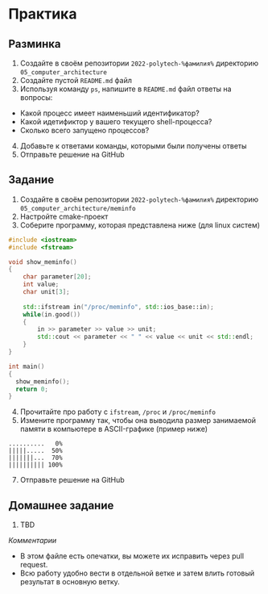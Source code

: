# Практика

## Разминка

1. Создайте в своём репозитории `2022-polytech-%фамилия%` директорию `05_computer_architecture`
2. Cоздайте пустой `README.md` файл
3. Используя команду `ps`, напишите в `README.md` файл ответы на вопросы:
  - Какой процесс имеет наименьший идентификатор?
  - Какой идетификтор у вашего текущего shell-процесса?
  - Сколько всего запущено процессов?

4. Добавьте к ответами команды, которыми были получены ответы
5. Отправьте решение на GitHub

## Задание
1. Создайте в своём репозитории `2022-polytech-%фамилия%` директорию `05_computer_architecture/meminfo`
2. Настройте cmake-проект
3. Соберите программу, которая представлена ниже (для linux систем)
```cpp
#include <iostream>
#include <fstream>

void show_meminfo()
{
    char parameter[20];
    int value;
    char unit[3];
    
    std::ifstream in("/proc/meminfo", std::ios_base::in);
    while(in.good())
    {
        in >> parameter >> value >> unit;
        std::cout << parameter << " " << value << unit << std::endl;
    }
}

int main()
{
  show_meminfo();
  return 0;
}
```
4. Прочитайте про работу с `ifstream`, `/proc` и `/proc/meminfo`
5. Измените программу так, чтобы она выводила размер занимаемой памяти в компьютере в ASCII-графике (пример ниже)
```
..........   0%
|||||.....  50%
|||||||...  70%
|||||||||| 100%
```
7. Отправьте решение на GitHub


## Домашнее задание
1. TBD

*Комментарии*
- В этом файле есть опечатки, вы можете их исправить через pull request.
- Всю работу удобно вести в отдельной ветке и затем влить готовый результат в основную ветку.
